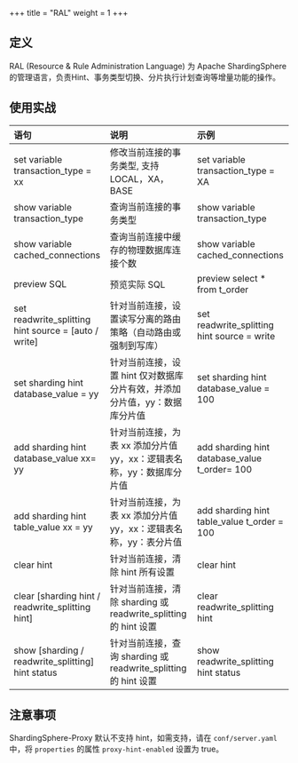 +++
title = "RAL"
weight = 1
+++

## 定义

RAL (Resource & Rule Administration Language) 为 Apache ShardingSphere 的管理语言，负责Hint、事务类型切换、分片执行计划查询等增量功能的操作。

## 使用实战

| 语句                                                | 说明                                                           | 示例                                           |
|:---------------------------------------------------|:--------------------------------------------------------------|:-----------------------------------------------|
|set variable transaction_type = xx                  | 修改当前连接的事务类型, 支持LOCAL，XA，BASE                         | set variable transaction_type = XA            |  
|show variable transaction_type                      | 查询当前连接的事务类型                                             | show variable transaction_type                |  
|show variable cached_connections                    | 查询当前连接中缓存的物理数据库连接个数                                | show variable cached_connections              |  
|preview SQL                                         | 预览实际 SQL                                                    | preview select * from t_order                 |  
|set readwrite_splitting hint source = [auto / write]| 针对当前连接，设置读写分离的路由策略（自动路由或强制到写库）              | set readwrite_splitting hint source = write   |  
|set sharding hint database_value = yy               | 针对当前连接，设置 hint 仅对数据库分片有效，并添加分片值，yy：数据库分片值 | set sharding hint database_value = 100        |  
|add sharding hint database_value xx= yy             | 针对当前连接，为表 xx 添加分片值 yy，xx：逻辑表名称，yy：数据库分片值     | add sharding hint database_value t_order= 100 |  
|add sharding hint table_value xx = yy               | 针对当前连接，为表 xx 添加分片值 yy，xx：逻辑表名称，yy：表分片值        | add sharding hint table_value t_order = 100   |  
|clear hint                                          | 针对当前连接，清除 hint 所有设置                                    | clear hint                                    |  
|clear [sharding hint / readwrite_splitting hint]    | 针对当前连接，清除 sharding 或 readwrite_splitting 的 hint 设置     | clear readwrite_splitting hint                |  
|show [sharding / readwrite_splitting] hint status   | 针对当前连接，查询 sharding 或 readwrite_splitting 的 hint 设置     | show readwrite_splitting hint status          |  

## 注意事项

ShardingSphere-Proxy 默认不支持 hint，如需支持，请在 `conf/server.yaml` 中，将 `properties` 的属性 `proxy-hint-enabled` 设置为 true。
